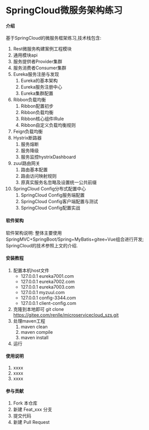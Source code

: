 # SpringCloud微服务架构练习 

#### 介绍

基于SpringCloud的微服务框架练习,技术栈包含: 

1. Rest微服务构建案例工程模块
  1. 通用模块api
  2. 服务提供者Provider集群
  3. 服务消费者Consumer集群
2. Eureka服务注册与发现
   1. Eureka的基本架构
   2. Eureka服务注册中心
   3. Eureka集群配置
3. Ribbon负载均衡
   1. Ribbon配置初步
   2. Ribbon负载均衡
   3. Ribbon核心组件IRule
   4. Ribbon自定义负载均衡规则
4. Feign负载均衡
5. Hystrix断路器
   1. 服务熔断
   2. 服务降级
   3. 服务监控hystrixDashboard
6. zuul路由网关
   1. 路由基本配置
   2. 路由访问映射规则
   3. 原真实服务名忽略及设置统一公共前缀
7. SpringCloud Config分布式配置中心
   1. SpringCloud Config服务端配置
   2. SpringCloud Config客户端配置与测试
   3. SpringCloud Config配置实战

#### 软件架构

软件架构说明: 整体主要使用SpringMVC+SpringBoot/Spring+MyBatis+gitee+Vue组合进行开发; SpringCloud的技术参照上文的介绍.


#### 安装教程

1. 配置本机host文件
    *  127.0.0.1 eureka7001.com
    *  127.0.0.1 eureka7002.com
    *  127.0.0.1 eureka7003.com
    *  127.0.0.1  myzuul.com
    *  127.0.0.1  config-3344.com 
    *  127.0.0.1  client-config.com
2. 克隆到本地即可
   git clone https://gitee.com/renlle/microservicecloud_szs.git
3. 处理maven工程
   1. maven clean
   2. maven compile
   3. maven install
4. 运行


#### 使用说明

1. xxxx
2. xxxx
3. xxxx

#### 参与贡献

1. Fork 本仓库
2. 新建 Feat_xxx 分支
3. 提交代码
4. 新建 Pull Request
